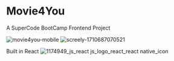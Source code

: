 # Movie4You

A SuperCode BootCamp Frontend Project


 ![movie4you-mobile](https://github.com/MichaelGee76/movie4you-react/assets/119419242/81ffe51b-ad71-4d60-a52e-f7bcaa798c3e)
 ![screely-1710687070521](https://github.com/MichaelGee76/movie4you-react/assets/119419242/2c8aefea-5544-416f-bad8-41d54f4f721b)


Built in React 
![1174949_js_react js_logo_react_react native_icon](https://github.com/MichaelGee76/movie4you-react/assets/119419242/efab57b6-4fe5-4704-996f-772ee1a54aa0)
